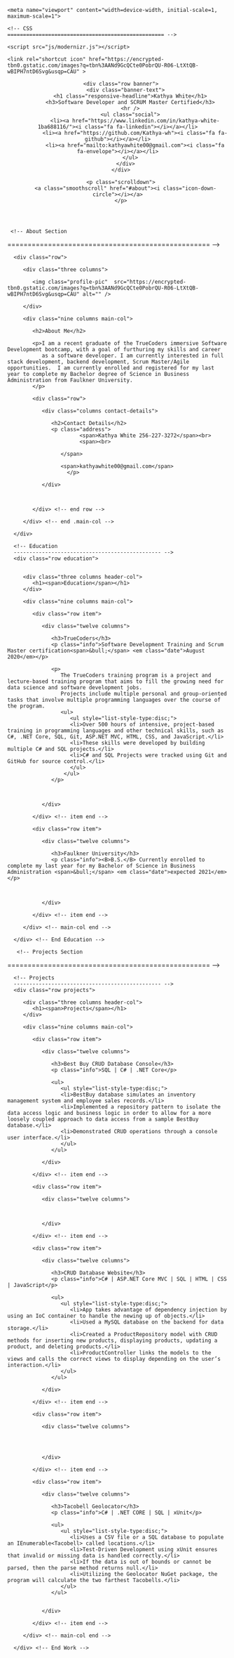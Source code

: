 
<head>

   <!--- Basic Page Needs
   ================================================== -->
   <meta charset="utf-8">
	<title>Kathya White</title>
	<meta name="description" content="">
	<meta name="author" content="">

   <!-- Mobile Specific Metas
   ================================================== -->
	<meta name="viewport" content="width=device-width, initial-scale=1, maximum-scale=1">

	<!-- CSS
    ================================================== -->
   <link rel="stylesheet" href="css/default.css">
	<link rel="stylesheet" href="css/layout.css">
   <link rel="stylesheet" href="css/media-queries.css">
   <link rel="stylesheet" href="css/magnific-popup.css">

   <!-- Script
   ================================================== -->
	<script src="js/modernizr.js"></script>

  <!-- Favicons
	================================================== -->
	<link rel="shortcut icon" href="https://encrypted-tbn0.gstatic.com/images?q=tbn%3AANd9GcQCte0PobrQU-R06-LtXtQB-wBIPH7ntD6Svg&usqp=CAU" >

</head>

<body>

   <!-- Header
   ================================================== -->
   <header id="home">

    
      

      <div class="row banner">
         <div class="banner-text">
            <h1 class="responsive-headline">Kathya White</h1>
            <h3>Software Developer and SCRUM Master Certified</h3>
            <hr />
            <ul class="social">
               <li><a href="https://www.linkedin.com/in/kathya-white-1ba688116/"><i class="fa fa-linkedin"></i></a></li>
               <li><a href="https://github.com/Kathya-wh"><i class="fa fa-github"></i></a></li>
               <li><a href="mailto:kathyawhite00@gmail.com"><i class="fa fa-envelope"></i></a></li>
            </ul>
         </div>
      </div>

      <p class="scrolldown">
         <a class="smoothscroll" href="#about"><i class="icon-down-circle"></i></a>
      </p>

   </header> <!-- Header End -->


     <!-- About Section
   ================================================== -->
   <section id="about">

      <div class="row">

         <div class="three columns">

            <img class="profile-pic"  src="https://encrypted-tbn0.gstatic.com/images?q=tbn%3AANd9GcQCte0PobrQU-R06-LtXtQB-wBIPH7ntD6Svg&usqp=CAU" alt="" />

         </div>

         <div class="nine columns main-col">

            <h2>About Me</h2>

            <p>I am a recent graduate of the TrueCoders immersive Software Development bootcamp, with a goal of furthuring my skills and career
               as a software developer. I am currently interested in full stack development, backend development, Scrum Master/Agile opportunities.  I am currently enrolled and registered for my last year to complete my Bachelor degree of Science in Business Administration from Faulkner University.
            </p>

            <div class="row">

               <div class="columns contact-details">

                  <h2>Contact Details</h2>
                  <p class="address">
						   <span>Kathya White 256-227-3272</span><br>
						   <span><br>
						
                     </span>
			
                     <span>kathyawhite00@gmail.com</span>
					   </p>

               </div>

              

            </div> <!-- end row -->

         </div> <!-- end .main-col -->

      </div>

   </section> <!-- About Section End-->


   <!-- Resume Section
   ================================================== -->
   <section id="resume">

      <!-- Education
      ----------------------------------------------- -->
      <div class="row education">
         

         <div class="three columns header-col">
            <h1><span>Education</span></h1>
         </div>

         <div class="nine columns main-col">

            <div class="row item">

               <div class="twelve columns">

                  <h3>TrueCoders</h3>
                  <p class="info">Software Development Training and Scrum Master certification<span>&bull;</span> <em class="date">August 2020</em></p>

                  <p>
                     The TrueCoders training program is a project and lecture-based training program that aims to fill the growing need for data science and software development jobs. 
                     Projects include multiple personal and group-oriented tasks that involve multiple programming languages over the course of the program.
                     <ul>
                        <ul style="list-style-type:disc;">
                        <li>Over 500 hours of intensive, project-based training in programming languages and other technical skills, such as C#, .NET Core, SQL, Git, ASP.NET MVC, HTML, CSS, and JavaScript.</li>
                        <li>These skills were developed by building multiple C# and SQL projects.</li>
                        <li>C# and SQL Projects were tracked using Git and GitHub for source control.</li>
                        </ul>
                      </ul>
                  </p>

                  

               </div>

            </div> <!-- item end -->

            <div class="row item">

               <div class="twelve columns">

                  <h3>Faulkner University</h3>
                  <p class="info"><B>B.S.</B> Currently enrolled to complete my last year for my Bachelor of Science in Business Administration <span>&bull;</span> <em class="date">expected 2021</em></p>

                 

               </div>

            </div> <!-- item end -->

         </div> <!-- main-col end -->

      </div> <!-- End Education -->

       <!-- Projects Section
   ================================================== -->
   <section id="projects">
      <div class="row line"></div>

      <!-- Projects
      ----------------------------------------------- -->
      <div class="row projects">

         <div class="three columns header-col">
            <h1><span>Projects</span></h1>
         </div>

         <div class="nine columns main-col">

            <div class="row item">

               <div class="twelve columns">

                  <h3>Best Buy CRUD Database Console</h3>
                  <p class="info">SQL | C# | .NET Core</p>

                  <ul>
                     <ul style="list-style-type:disc;">
                     <li>BestBuy database simulates an inventory management system and employee sales records.</li>
                     <li>Implemented a repository pattern to isolate the data access logic and business logic in order to allow for a more loosely coupled approach to data access from a sample BestBuy database.</li>
                     <li>Demonstrated CRUD operations through a console user interface.</li> 
                     </ul>
                  </ul>

               </div>

            </div> <!-- item end -->

            <div class="row item">

               <div class="twelve columns">

                 

               </div>

            </div> <!-- item end -->

            <div class="row item">

               <div class="twelve columns">

                  <h3>CRUD Database Website</h3>
                  <p class="info">C#​ ​|​ ​ASP​.​NET​ ​Core​ ​MVC​ ​|​ ​SQL​ ​|​ ​HTML​ ​|​ ​CSS​ ​|​ ​JavaScript</p>

                  <ul>
                     <ul style="list-style-type:disc;">
                        <li>App takes advantage of dependency injection by using an IoC container to handle the newing up of objects.</li>
                        <li>Used a MySQL database on the backend for data storage.</li>
                        <li>Created a ProductRepository model with CRUD methods for inserting new products, displaying products, updating a product, and deleting products.</li>
                        <li>ProductController links the models to the views and calls the correct views to display depending on the user’s interaction.</li>
                     </ul>
                  </ul>

               </div>

            </div> <!-- item end -->

            <div class="row item">

               <div class="twelve columns">
                  
                 
                  

               </div>

            </div> <!-- item end -->

            <div class="row item">

               <div class="twelve columns">

                  <h3>Tacobell Geolocator</h3>
                  <p class="info">C# | .NET CORE | SQL | xUnit</p>

                  <ul>
                     <ul style="list-style-type:disc;">
                        <li>Uses a CSV file or a SQL database to populate an IEnumerable<Tacobell> called locations.</li>
                        <li>Test-Driven Development using xUnit ensures that invalid or missing data is handled correctly.</li>
                        <li>If the data is out of bounds or cannot be parsed, then the parse method returns null.</li>
                        <li>Utilizing the Geolocator NuGet package, the program will calculate the two farthest Tacobells.</li>
                     </ul>
                  </ul>
                  

               </div>

            </div> <!-- item end -->

         </div> <!-- main-col end -->

      </div> <!-- End Work -->
      
   </section> <!-- Projects Section End-->

    


   <!-- footer
   ================================================== -->
   <footer>

    
           
   </footer> <!-- Footer End-->

   <!-- Java Script
   ================================================== -->
   <script src="http://ajax.googleapis.com/ajax/libs/jquery/1.10.2/jquery.min.js"></script>
   <script>window.jQuery || document.write('<script src="js/jquery-1.10.2.min.js"><\/script>')</script>
   <script type="text/javascript" src="js/jquery-migrate-1.2.1.min.js"></script>

   <script src="js/jquery.flexslider.js"></script>
   <script src="js/waypoints.js"></script>
   <script src="js/jquery.fittext.js"></script>
   <script src="js/magnific-popup.js"></script>
   <script src="js/init.js"></script>


